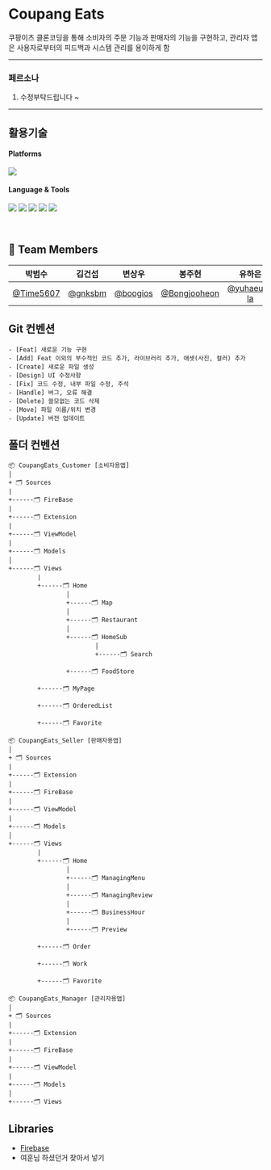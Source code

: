 # Coupang Eats

쿠팡이츠 클론코딩을 통해 소비자의 주문 기능과 판매자의 기능을 구현하고, 관리자 앱은 사용자로부터의 피드백과 시스템 관리를 용이하게 함

---
###  페르소나
1. 수정부탁드립니다 ~
---

## 활용기술

#### Platforms
<img src="https://img.shields.io/badge/iOS-5A29E4?style=flat&logo=iOS&logoColor=white"/>  
    
#### Language & Tools
<img src="https://img.shields.io/badge/Xcode-147EFB?style=flat&logo=Xcode&logoColor=white"/> <img src="https://img.shields.io/badge/SwiftUI-2396F3?style=flat&logo=Swift&logoColor=white"/> <img src="https://img.shields.io/badge/Swift-F05138?style=flat&logo=swift&logoColor=white"/> <img src="https://img.shields.io/badge/Firebase-FFCA28?style=flat&logo=Firebase&logoColor=white"/> <img src="https://img.shields.io/badge/Figma-F24E1E?style=flat&logo=Figma&logoColor=white"/>

<br>

## 👥 Team Members
|**박범수**|**김건섭**|**변상우**|**봉주헌**|**유하은**|**장여훈**|**함지수**|
|:--:|:--:|:--:|:--:|:--:|:--:|:--:|
|[@Time5607](https://github.com/Time5607)|[@gnksbm](https://github.com/gnksbm)|[@boogios](https://github.com/boogios)|[@Bongjooheon](https://github.com/Bongjooheon)|[@yuhaeun-la](https://github.com/yuhaeun-la)|[@jangyeohoon](https://github.com/jangyeohoon)|[@isakatty](https://github.com/isakatty)|

## Git 컨벤션
```
- [Feat] 새로운 기능 구현
- [Add] Feat 이외의 부수적인 코드 추가, 라이브러리 추가, 애셋(사진, 컬러) 추가
- [Create] 새로운 파일 생성
- [Design] UI 수정사항
- [Fix] 코드 수정, 내부 파일 수정, 주석
- [Handle] 버그, 오류 해결
- [Delete] 쓸모없는 코드 삭제
- [Move] 파일 이름/위치 변경 
- [Update] 버전 업데이트
```


## 폴더 컨벤션

```
📦 CoupangEats_Customer [소비자용앱]
│
+ 🗂 Sources
|
+------🗂 FireBase
|
+------🗂 Extension
|
+------🗂 ViewModel
|
+------🗂 Models
│
+------🗂 Views
        |
        +------🗂 Home
                │
                +------🗂 Map
                │
                +------🗂 Restaurant
                │
                +------🗂 HomeSub
                        │
                        +------🗂 Search
                
                +------🗂 FoodStore

        +------🗂 MyPage
 
        +------🗂 OrderedList
 
        +------🗂 Favorite
```
```
📦 CoupangEats_Seller [판매자용앱]
│
+ 🗂 Sources
|
+------🗂 Extension
|
+------🗂 FireBase
|
+------🗂 ViewModel
|
+------🗂 Models
│
+------🗂 Views
        |
        +------🗂 Home
                │
                +------🗂 ManagingMenu
                │
                +------🗂 ManagingReview
                │
                +------🗂 BusinessHour
                │
                +------🗂 Preview

        +------🗂 Order
 
        +------🗂 Work
 
        +------🗂 Favorite

```
```
📦 CoupangEats_Manager [관리자용앱]
│
+ 🗂 Sources
|
+------🗂 Extension
|
+------🗂 FireBase
|
+------🗂 ViewModel
|
+------🗂 Models
│
+------🗂 Views
```
## Libraries
- [Firebase](https://github.com/firebase/firebase-ios-sdk/blob/master/LICENSE)
- 여훈님 하셨던거 찾아서 넣기
